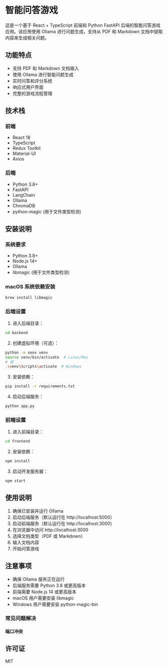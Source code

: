 # 智能问答游戏

这是一个基于 React + TypeScript 前端和 Python FastAPI 后端的智能问答游戏应用。该应用使用 Ollama 进行问题生成，支持从 PDF 和 Markdown 文档中提取内容来生成相关问题。

## 功能特点

- 支持 PDF 和 Markdown 文档输入
- 使用 Ollama 进行智能问题生成
- 实时问答和评分系统
- 响应式用户界面
- 完整的游戏流程管理

## 技术栈

### 前端
- React 18
- TypeScript
- Redux Toolkit
- Material-UI
- Axios

### 后端
- Python 3.8+
- FastAPI
- LangChain
- Ollama
- ChromaDB
- python-magic (用于文件类型检测)

## 安装说明

### 系统要求

- Python 3.8+
- Node.js 14+
- Ollama
- libmagic (用于文件类型检测)

### macOS 系统依赖安装

```bash
brew install libmagic
```

### 后端设置

1. 进入后端目录：
```bash
cd backend
```

2. 创建虚拟环境（可选）：
```bash
python -m venv venv
source venv/bin/activate  # Linux/Mac
# 或
.\venv\Scripts\activate  # Windows
```

3. 安装依赖：
```bash
pip install -r requirements.txt
```

4. 启动后端服务：
```bash
python app.py
```

### 前端设置

1. 进入前端目录：
```bash
cd frontend
```

2. 安装依赖：
```bash
npm install
```

3. 启动开发服务器：
```bash
npm start
```

## 使用说明

1. 确保已安装并运行 Ollama
2. 启动后端服务（默认运行在 http://localhost:5000）
3. 启动前端服务（默认运行在 http://localhost:3000）
4. 在浏览器中访问 http://localhost:3000
5. 选择文档类型（PDF 或 Markdown）
6. 输入文档内容
7. 开始问答游戏

## 注意事项

- 确保 Ollama 服务正在运行
- 后端服务需要 Python 3.8 或更高版本
- 前端需要 Node.js 14 或更高版本
- macOS 用户需要安装 libmagic
- Windows 用户需要安装 python-magic-bin

### 常见问题解决

#### 端口冲突

## 许可证

MIT 